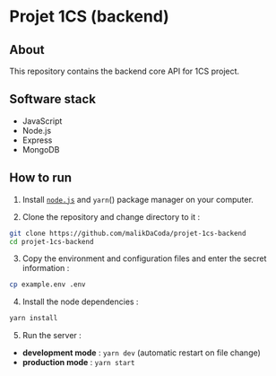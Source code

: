 # Projet 1CS (backend)

## About

This repository contains the backend core API for 1CS project.

## Software stack

- JavaScript
- Node.js
- Express
- MongoDB

## How to run

1. Install [`node.js`](https://nodejs.org/en/download/) and `yarn`() package manager on your computer.

2. Clone the repository and change directory to it :

```bash
git clone https://github.com/malikDaCoda/projet-1cs-backend
cd projet-1cs-backend
```

3. Copy the environment and configuration files and enter the secret information :

```bash
cp example.env .env
```

4. Install the node dependencies :

```bash
yarn install
```

5. Run the server :

- **development mode** : `yarn dev` (automatic restart on file change)
- **production mode** : `yarn start`
